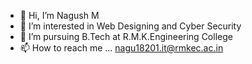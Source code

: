 - 👋 Hi, I’m Nagush M
- 👀 I’m interested in Web Designing and Cyber Security
- 🌱 I’m pursuing B.Tech at R.M.K.Engineering College
- 📫 How to reach me ... nagu18201.it@rmkec.ac.in

<!---
NagushM/NagushM is a ✨ special ✨ repository because its `README.md` (this file) appears on your GitHub profile.
You can click the Preview link to take a look at your changes.
--->
